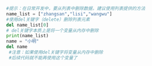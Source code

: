 
<BlogInfo id="971" title="2.del关键字" author="白日梦想猿" pv=0 read_times=0 pre_cost_time="0分11秒" category="高级变量类型" tag_list="['高级变量类型']" create_time="2020.02.09 16:00:24" update_time="2020.11.22 10:56:43" />

```python
#提示：在日常开发中，要从列表中删除数据，建议使用列表提供的方法
name_list = ["zhangsan","lisi","wangwu"]
#使用del关键字（delete）删除列表元素
del name_list[0]
# del关键字本质上是将一个变量从内存中删除
print(name_list)
name = "小明"
del name
 #注意：如果使用del关键字将变量从内存中删除
 #后续代码就不能再使用这个变量了

```
